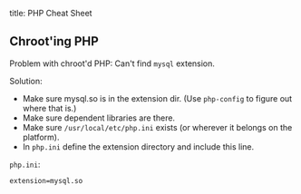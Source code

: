 title: PHP Cheat Sheet

## Chroot'ing PHP

Problem with chroot'd PHP: Can't find `mysql` extension.

Solution:

* Make sure mysql.so is in the extension dir. (Use `php-config` to figure
  out where that is.)
* Make sure dependent libraries are there.
* Make sure `/usr/local/etc/php.ini` exists (or wherever it belongs on the
  platform).
* In `php.ini` define the extension directory and include this line.

`php.ini`:

    extension=mysql.so

